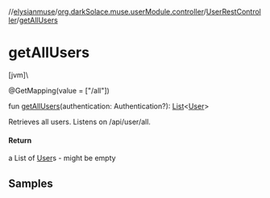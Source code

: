 //[elysianmuse](../../../index.md)/[org.darkSolace.muse.userModule.controller](../index.md)/[UserRestController](index.md)/[getAllUsers](get-all-users.md)

# getAllUsers

[jvm]\

@GetMapping(value = ["/all"])

fun [getAllUsers](get-all-users.md)(authentication:
Authentication?): [List](https://kotlinlang.org/api/latest/jvm/stdlib/kotlin.collections/-list/index.html)&lt;[User](
../../org.darkSolace.muse.userModule.model/-user/index.md)&gt;

Retrieves all users. Listens on /api/user/all.

#### Return

a List of [User](../../org.darkSolace.muse.userModule.model/-user/index.md)s - might be empty

## Samples
